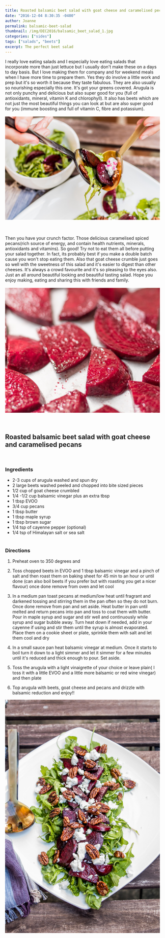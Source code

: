 ```yaml
---
title: Roasted balsamic beet salad with goat cheese and caramelised pecans
date: "2016-12-04 8:30:35 -0400"
author: Joanne
permalink: balsamic-beet-salad
thumbnail: /img/DEC2016/balsamic_beet_salad_1.jpg
categories: ["sides"]
tags: ["salads", "beets"]
excerpt: The perfect beet salad
---
```


I really love eating salads and I especially love eating salads that incorporate more than just lettuce but I usually don't make these on a days to day basis.  But I love making them for company and for weekend meals when I have more time to prepare them. Yes they do involve a little work and prep but it's so worth it because they taste fabulous. They are also usually so nourishing especially this one.  It's got your greens covered.  Arugula is not only punchy and delicious but also super good for you (full of antioxidants, mineral, vitamin K and chlorophyll). It also has beets which are not just the most beautiful things you can look at but are also super good for you (immune boosting and full of vitamin C, fibre and potassium).
<br>
<br>
![Balsamic Beet Salad](/img/DEC2016/balsamic_beet_salad_2.jpg)  
<br>
<br>

Then you have your crunch factor.  Those delicious caramelised spiced pecans(rich source of energy, and contain health nutrients, minerals, antioxidants and vitamins). So good! Try not to eat them all before putting your salad together. In fact, its probably best if you make a double batch cause you won't stop eating them.  Also that goat cheese crumble just goes so well with the sweetness of this salad and it's easier to digest than other cheeses. It's always a crowd favourite and it's so pleasing to the eyes also.  Just an all around beautiful looking and beautiful tasting salad. Hope you enjoy making, eating and sharing this with friends and family.
<br>
<br>
![Balsamic Beet Salad](/img/DEC2016/balsamic_beet_salad_3.jpg)  
<br>
<br>

## Roasted balsamic beet salad with goat cheese and caramelised pecans
<br>


### Ingredients

* 2-3 cups of arugula washed and spun dry
* 2 large beets washed peeled and chopped into bite sized pieces
* 1/2 cup of goat cheese crumbled
* 1/4 -1/2 cup balsamic vinegar plus an extra tbsp
* 1 tbsp EVOO
* 3/4 cup pecans
* 1 tbsp butter
* 1 tbsp maple syrup
* 1 tbsp brown sugar
* 1/4 tsp of cayenne pepper (optional)
* 1/4 tsp of Himalayan salt or sea salt
<br><br>

### Directions

1. Preheat oven to 350 degrees and

1. Toss chopped beets in EVOO and 1 tbsp balsamic vinegar and a pinch of salt and then roast them on baking sheet for 45 min to an hour or until done (can also boil beets if you prefer but with roasting you get a nicer flavour) once done remove from oven and let cool

1. In a medium pan toast pecans at medium/low heat until fragrant and darkened tossing and stirring them in the pan often so they do not burn. Once done remove from pan and set aside. Heat butter in pan until melted and return pecans into pan and toss to coat them with butter. Pour in maple syrup and sugar and stir well and continuously while syrup and sugar bubble away.   Turn heat down if needed, add in your cayenne if using and stir them until the syrup is almost evaporated.  Place them on a cookie sheet or plate, sprinkle them with salt and let them cool and dry

1. In a small sauce pan heat balsamic vinegar at medium. Once it starts to boil turn it down to a light simmer and let it simmer for a few minutes until it's reduced and thick enough to pour. Set aside.

1. Toss the arugula with a light vinaigrette of your choice or leave plain( I toss it with a little EVOO and a little more balsamic or red wine vinegar) and then plate

1. Top arugula with beets, goat cheese and pecans and drizzle with balsamic reduction and enjoy!!  

![Balsamic Beet Salad](/img/DEC2016/balsamic_beet_salad_4.jpg)  
